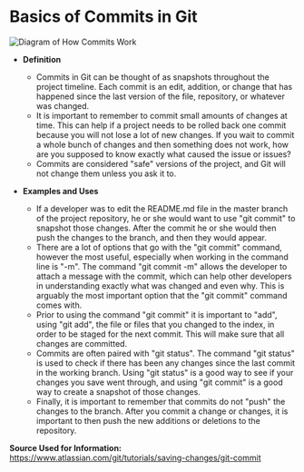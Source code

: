 # Basics of Commits in Git

![Diagram of How Commits Work](https://git-scm.com/book/en/v2/images/reset-workflow.png)

* **Definition**

	* Commits in Git can be thought of as snapshots throughout the project timeline. Each commit is an edit, addition, or change that has happened since the last version of the file, repository, or whatever was changed.
	* It is important to remember to commit small amounts of changes at time. This can help if a project needs to be rolled back one commit because you will not lose a lot of new changes. If you wait to commit a whole bunch of changes and then something does not work, how are you supposed to know exactly what caused the issue or issues?
	* Commits are considered "safe" versions of the project, and Git will not change them unless you ask it to.

* **Examples and Uses**

	* If a developer was to edit the README.md file in the master branch of the project repository, he or she would want to use "git commit" to snapshot those changes. After the commit he or she would then push the changes to the branch, and then they would appear.
	* There are a lot of options that go with the "git commit" command, however the most useful, especially when working in the command line is "-m". The command "git commit -m" allows the developer to attach a message with the commit, which can help other developers in understanding exactly what was changed and even why. This is arguably the most important option that the "git commit" command comes with.
	* Prior to using the command "git commit" it is important to "add", using "git add", the file or files that you changed to the index, in order to be staged for the next commit. This will make sure that all changes are committed. 
	* Commits are often paired with "git status". The command "git status" is used to check if there has been any changes since the last commit in the working branch. Using "git status" is a good way to see if your changes you save went through, and using "git commit" is a good way to create a snapshot of those changes.
	* Finally, it is important to remember that commits do not "push" the changes to the branch. After you commit a change or changes, it is important to then push the new additions or deletions to the repository.
	
**Source Used for Information:** https://www.atlassian.com/git/tutorials/saving-changes/git-commit